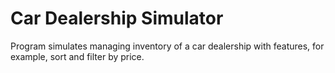 # Car Dealership Simulator
 Program simulates managing inventory of a car dealership with features, for example, sort and filter by price.
